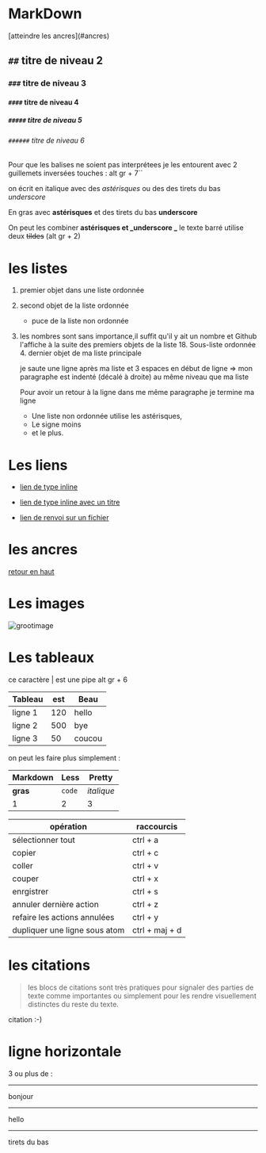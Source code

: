 # MarkDown
<a name="top">
[atteindre les ancres](#ancres)

## `##` titre de niveau 2
### `###` titre de niveau 3
#### `####` titre de niveau 4
##### `#####` titre de niveau 5
###### `######` titre de niveau 6

Pour que les balises ne soient pas interprétees je les entourent avec 2 guillemets inversées touches : alt gr + 7``


 on écrit en italique avec des *astérisques* ou des des tirets du bas _underscore_

 En gras avec **astérisques** et des tirets du bas __underscore__

 On peut les combiner **astérisques et _underscore _**
 le texte barré utilise deux ~~tildes~~ (alt gr + 2)

# les listes

 1. premier objet dans une liste ordonnée
 2. second objet de la liste ordonnée
    * puce de la liste non ordonnée
  18. les nombres sont sans importance,il suffit qu'il y ait un nombre et Github l'affiche à la suite des premiers objets de la liste
        18. Sous-liste ordonnée
      4. dernier objet de ma liste principale

        je saute une ligne après ma liste et 3 espaces en début de ligne => mon paragraphe est indenté (décalé à droite) au même niveau que ma liste

        Pour avoir un retour à la ligne dans me même paragraphe je termine ma ligne

        * Une liste non ordonnée utilise les astérisques,
        - Le signe moins
        + et le plus.


# Les liens

  * [lien de type inline](https://www.google.com)

  * [lien de type inline avec un titre](https://www.google.com "Acceuil de google")

  * [lien de renvoi sur un fichier](supports/github_kraken.md)

# les ancres

  <a name="ancres">

  [retour en haut ](#top)

# Les images

![grootimage](https://media2.giphy.com/media/l4FGrYKtP0pBGpBAY/giphy.gif)

# Les tableaux

ce caractère | est une pipe alt gr + 6

| Tableau | est | Beau |
|---------|-----|------|
| ligne 1 | 120 | hello |
| ligne 2 | 500 | bye |
| ligne 3 | 50 | coucou |

 on peut les faire plus simplement  :

Markdown | Less | Pretty
 --- | --- | ---
 **gras** | `code` | *italique*
 1 | 2 | 3

opération  | raccourcis
--- | ---
sélectionner tout | ctrl + a
copier | ctrl + c
coller | ctrl + v
couper | ctrl + x
enrgistrer | ctrl + s
annuler dernière action | ctrl + z
refaire les actions annulées | ctrl + y
dupliquer une ligne sous atom | ctrl + maj + d

# les citations

> les blocs de citations sont très pratiques pour signaler des parties de texte comme importantes ou simplement pour les rendre visuellement distinctes du reste du texte.

citation :-)

# ligne horizontale

3 ou plus de :

---

bonjour

***

hello


---

tirets du bas
